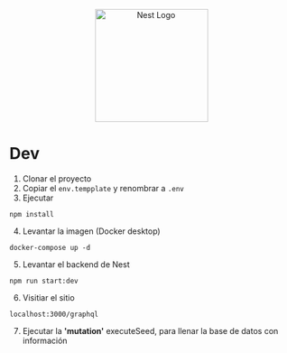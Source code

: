 <p align="center">
  <a href="http://nestjs.com/" target="blank"><img src="https://nestjs.com/img/logo-small.svg" width="200" alt="Nest Logo" /></a>
</p>

# Dev

1. Clonar el proyecto
2. Copiar el ```env.tempplate``` y renombrar a ```.env```
2. Ejecutar
```
npm install
```
4. Levantar la imagen (Docker desktop)
```
docker-compose up -d
```
5. Levantar el backend de Nest
```
npm run start:dev
```
6. Visitiar el sitio
```
localhost:3000/graphql
```

7. Ejecutar la __'mutation'__ executeSeed, para llenar la base de datos con información
